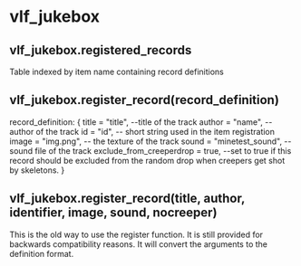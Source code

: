 # vlf_jukebox

## vlf_jukebox.registered_records

Table indexed by item name containing record definitions


## vlf_jukebox.register_record(record_definition)

record_definition:
{
	title = "title", --title of the track
	author = "name", --author of the track
	id = "id", -- short string used in the item registration
	image = "img.png", -- the texture of the track
	sound = "minetest_sound", -- sound file of the track
	exclude_from_creeperdrop = true, --set to true if this record should be excluded from the random drop when creepers get shot by skeletons.
}

## vlf_jukebox.register_record(title, author, identifier, image, sound, nocreeper)
This is the old way to use the register function. It is still provided for backwards compatibility reasons. It will convert the arguments to the definition format.
